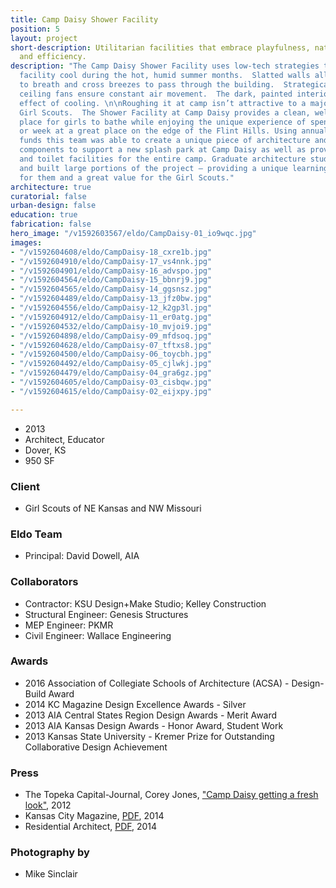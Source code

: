 ```yaml
---
title: Camp Daisy Shower Facility
position: 5
layout: project
short-description: Utilitarian facilities that embrace playfulness, natural ventilation
  and efficiency.
description: "The Camp Daisy Shower Facility uses low-tech strategies to keep the
  facility cool during the hot, humid summer months.  Slatted walls allow the interior
  to breath and cross breezes to pass through the building.  Strategically placed
  ceiling fans ensure constant air movement.  The dark, painted interior has a psychological
  effect of cooling. \n\nRoughing it at camp isn’t attractive to a majority of today’s
  Girl Scouts.  The Shower Facility at Camp Daisy provides a clean, well-lit and bug-free
  place for girls to bathe while enjoying the unique experience of spending a weekend
  or week at a great place on the edge of the Flint Hills. Using annual deferred maintenance
  funds this team was able to create a unique piece of architecture and custom interior
  components to support a new splash park at Camp Daisy as well as provide shower
  and toilet facilities for the entire camp. Graduate architecture students designed
  and built large portions of the project – providing a unique learning experience
  for them and a great value for the Girl Scouts."
architecture: true
curatorial: false
urban-design: false
education: true
fabrication: false
hero_image: "/v1592603567/eldo/CampDaisy-01_io9wqc.jpg"
images:
- "/v1592604608/eldo/CampDaisy-18_cxre1b.jpg"
- "/v1592604910/eldo/CampDaisy-17_vs4nnk.jpg"
- "/v1592604901/eldo/CampDaisy-16_advspo.jpg"
- "/v1592604564/eldo/CampDaisy-15_bbnrj9.jpg"
- "/v1592604565/eldo/CampDaisy-14_ggsnsz.jpg"
- "/v1592604489/eldo/CampDaisy-13_jfz0bw.jpg"
- "/v1592604556/eldo/CampDaisy-12_k2gp3l.jpg"
- "/v1592604912/eldo/CampDaisy-11_er0atg.jpg"
- "/v1592604532/eldo/CampDaisy-10_mvjoi9.jpg"
- "/v1592604898/eldo/CampDaisy-09_mfdsoq.jpg"
- "/v1592604628/eldo/CampDaisy-07_tftxs8.jpg"
- "/v1592604500/eldo/CampDaisy-06_toycbh.jpg"
- "/v1592604492/eldo/CampDaisy-05_cjlwkj.jpg"
- "/v1592604479/eldo/CampDaisy-04_gra6gz.jpg"
- "/v1592604605/eldo/CampDaisy-03_cisbqw.jpg"
- "/v1592604615/eldo/CampDaisy-02_eijxpy.jpg"

---
```

- 2013
- Architect, Educator
- Dover, KS
- 950 SF

### Client
- Girl Scouts of NE Kansas and NW Missouri

### Eldo Team
- Principal: David Dowell, AIA

### Collaborators
- Contractor: KSU Design+Make Studio; Kelley Construction
- Structural Engineer: Genesis Structures
- MEP Engineer: PKMR
- Civil Engineer: Wallace Engineering

### Awards
- 2016 Association of Collegiate Schools of Architecture (ACSA) - Design-Build Award
- 2014 KC Magazine Design Excellence Awards - Silver
- 2013 AIA Central States Region Design Awards - Merit Award
- 2013 AIA Kansas Design Awards - Honor Award, Student Work
- 2013 Kansas State University - Kremer Prize for Outstanding Collaborative Design Achievement

### Press
- The Topeka Capital-Journal, Corey Jones, ["Camp Daisy getting a fresh look"](https://www.cjonline.com/article/20120612/NEWS/306129775 "Camp Daisy getting a fresh look"), 2012
- Kansas City Magazine, [PDF](//assets.ctfassets.net/7ceafwpo4r5g/7vz4sOGFRRXFMsMcQ1zCHU/f7beb80fd5ffd0ebd7b2e5a8de27ff63/2014-KC_Mag_Design_Excellence_Awards.pdf "Download PDF: Design Excellence Awards"), 2014
- Residential Architect, [PDF](//assets.ctfassets.net/7ceafwpo4r5g/6kp8xnSP0ovG31QhoREPtH/835311df9266eff1d74856ccfd5e4786/2014-Residential_Architect_Awards_Camp_Daisy_Shower_Facility.pdf "Download PDF: Camp Daisy Hindman Shower Facility"), 2014

### Photography by
- Mike Sinclair